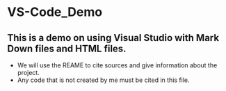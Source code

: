 # VS-Code_Demo

## This is a demo on using Visual Studio with Mark Down files and HTML files.

 - We will use the REAME to cite sources and give information about the project.
 - Any code that is not created by me must be cited in this file.